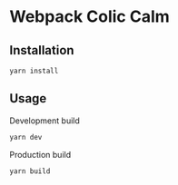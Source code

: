 # Webpack Colic Calm

## Installation

```
yarn install
```

## Usage
Development build

```bash
yarn dev
```

Production build

```bash
yarn build
```
